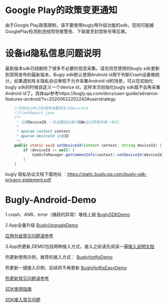 # Google Play的政策变更通知
由于Google Play政策限制，请不要使用bugly带升级功能的sdk，否则可能被GooglePlay检测到违规而导致警告、下架甚至封禁账号等后果。

# 设备id隐私信息问题说明
最新版本sdk已经删除了很多不必要的信息采集，请先将您使用的bugly sdk更新到官网发布的最新版本。Bugly sdk默认使用Android id用于判断Crash设备做统计。如果遇到有关隐私协议审核不允许采集Android id的场景，可以在初始化bugly sdk的时候自定义一个device id，这样本次初始化bugly sdk就不会再采集 Android id了。具体api参考https://bugly.qq.com/docs/user-guide/advance-features-android/?v=20200622202242#userstrategy
```java
    //初始化sdk之前调用设置自定义deviceid
    //CrashReport.java
    /**
     * 设置DeviceID,一旦设置就会取代SDK自己获取的唯一标识.
     *
     * @param context context
     * @param deviceId 设备ID
     */
    public static void setDeviceId(Context context, String deviceId) {
        if (deviceId != null) {
            ComInfoManager.getCommonInfo(context).setDeviceId(deviceId);
        }
    }
```
bugly 隐私协议文档下载地址 ：https://static.bugly.qq.com/bugly-sdk-privacy-statement.pdf

# Bugly-Android-Demo

1.crash、ANR、error（捕获的异常）堆栈上报 [BuglySDKDemo](https://github.com/BuglyDevTeam/Bugly-Android-Demo/tree/master/BuglySDKDemo)

2.App全量升级 [BuglyUpgradeDemo](https://github.com/BuglyDevTeam/Bugly-Android-Demo/tree/master/BuglyUpgradeDemo)

[应用升级常见问题请参考](https://github.com/BuglyDevTeam/Bugly-Android-Demo/wiki#app升级问题汇总)

3.App热更新,DEMO包括两种接入方式，接入之前请先阅读一遍[接入说明文档](https://github.com/BuglyDevTeam/Bugly-Android-Demo/wiki/%E7%83%AD%E6%9B%B4%E6%96%B0SDK%E6%8E%A5%E5%85%A5%E8%AF%B4%E6%98%8E)

热更新使用示例，推荐的接入方式： [BuglyHotfixDemo](https://github.com/BuglyDevTeam/Bugly-Android-Demo/tree/master/BuglyHotfixDemo)

热更新一键接入示例，后续将不再更新 [BuglyHotfixEasyDemo](https://github.com/BuglyDevTeam/Bugly-Android-Demo/tree/master/BuglyHotfixEasyDemo)

[热更新常见问题请参考](https://github.com/BuglyDevTeam/Bugly-Android-Demo/wiki#%E7%83%AD%E6%9B%B4%E6%96%B0%E9%97%AE%E9%A2%98%E6%B1%87%E6%80%BB)

[SDK使用指南](https://bugly.qq.com/docs/)

[SDK接入常见问题](https://github.com/BuglyDevTeam/Bugly-Android-Demo/wiki)
